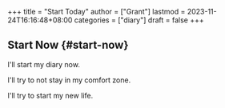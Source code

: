 +++
title = "Start Today"
author = ["Grant"]
lastmod = 2023-11-24T16:16:48+08:00
categories = ["diary"]
draft = false
+++

## Start Now {#start-now}

I'll start my diary now.

I'll try to not stay in my comfort zone.

I'll try to start my new life.
